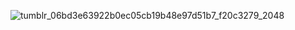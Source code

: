 
![tumblr_06bd3e63922b0ec05cb19b48e97d51b7_f20c3279_2048](https://github.com/user-attachments/assets/b8b33a69-bc5d-4bfe-98e1-d94da1484fd3)

